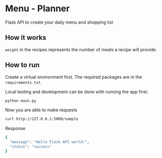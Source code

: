 # Menu - Planner

Flask API to create your daily menu and shopping list

## How it works

`weight` in the recipes represents the number of meals a recipe will provide.

## How to run

Create a virtual environment first. The required packages are in the `requirements.txt`.

Local testing and development can be done with running the app first:

```sh
python main.py
```

Now you are able to make requests

```sh
curl http://127.0.0.1:5000/sample
```
Response
```sh
{
  "message": "Hello Flask API world!",
  "status": "success"
}
```